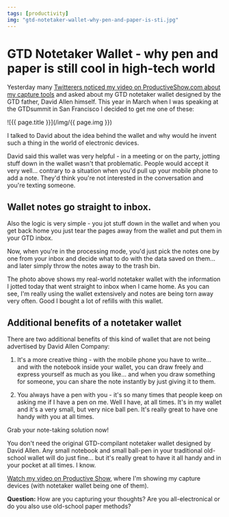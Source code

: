 ```yaml
---
tags: [productivity]
img: "gtd-notetaker-wallet-why-pen-and-paper-is-sti.jpg"
---
```


# GTD Notetaker Wallet - why pen and paper is still cool in high-tech world


Yesterday many [Twitterers noticed my video on ProductiveShow.com about my capture tools](http://www.productiveshow.com/2009/04/capture-tools-help-get-stuff-done/) and asked about my GTD notetaker wallet designed by the GTD father, David Allen himself. This year in March when I was speaking at the GTDsummit in San Francisco I decided to get me one of these:

<!--More-->

![{{ page.title }}](/img/{{ page.img }})

I talked to David about the idea behind the wallet and why would he invent such a thing in the world of electronic devices.

David said this wallet was very helpful - in a meeting or on the party, jotting stuff down in the wallet wasn't that problematic. People would accept it very well... contrary to a situation when you'd pull up your mobile phone to add a note. They'd think you're not interested in the conversation and you're texting someone.

## Wallet notes go straight to inbox.

Also the logic is very simple - you jot stuff down in the wallet and when you get back home you just tear the pages away from the wallet and put them in your GTD inbox.

Now, when you're in the processing mode, you'd just pick the notes one by one from your inbox and decide what to do with the data saved on them... and later simply throw the notes away to the trash bin.

The photo above shows my real-world notetaker wallet with the information I jotted today that went straight to inbox when I came home. As you can see, I'm really using the wallet extensively and notes are being torn away very often. Good I bought a lot of refills with this wallet.

## Additional benefits of a notetaker wallet

There are two additional benefits of this kind of wallet that are not being advertised by David Allen Company:

1) It's a more creative thing - with the mobile phone you have to write... and with the notebook inside your wallet, you can draw freely and express yourself as much as you like... and when you draw something for someone, you can share the note instantly by just giving it to them.

2) You always have a pen with you - it's so many times that people keep on asking me if I have a pen on me. Well I have, at all times. It's in my wallet and it's a very small, but very nice ball pen. It's really great to have one handy with you at all times.

Grab your note-taking solution now!

You don't need the original GTD-compilant notetaker wallet designed by David Allen. Any small notebook and small ball-pen in your traditional old-school wallet will do just fine... but it's really great to have it all handy and in your pocket at all times. I know.

[Watch my video on Productive Show](/capture-tools-help-get-stuff-done/), where I'm showing my capture devices (with notetaker wallet being one of them).

**Question:** How are you capturing your thoughts? Are you all-electronical or do you also use old-school paper methods?


[n]: https://michael.gratis/nozbe